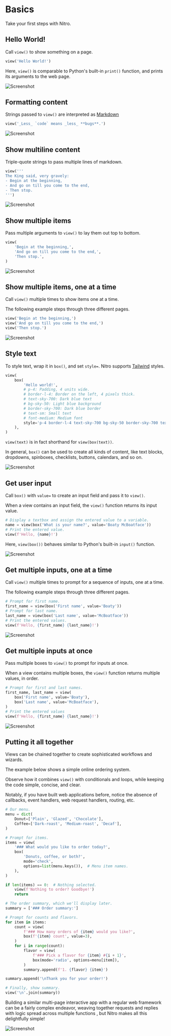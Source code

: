 # Basics

Take your first steps with Nitro.

## Hello World!

Call `view()` to show something on a page.


```py
view('Hello World!')
```


Here, `view()` is comparable to Python's built-in `print()` function,
and prints its arguments to the web page.


![Screenshot](assets/screenshots/hello_world.png)


## Formatting content

Strings passed to `view()` are interpreted as
[Markdown](https://github.github.com/gfm/)


```py
view('_Less_ `code` means _less_ **bugs**.')
```


![Screenshot](assets/screenshots/format_content.png)


## Show multiline content

Triple-quote strings to pass multiple lines of markdown.


```py
view('''
The King said, very gravely:
- Begin at the beginning,
- And go on till you come to the end,
- Then stop.
''')
```


![Screenshot](assets/screenshots/format_multiline_content.png)


## Show multiple items

Pass multiple arguments to `view()` to lay them out top to bottom.


```py
view(
    'Begin at the beginning,',
    'And go on till you come to the end,',
    'Then stop.',
)
```


![Screenshot](assets/screenshots/display_multiple.png)


## Show multiple items, one at a time

Call `view()` multiple times to show items one at a time.

The following example steps through three different pages.


```py
view('Begin at the beginning,')
view('And go on till you come to the end,')
view('Then stop.')
```


![Screenshot](assets/screenshots/sequence_views.png)


## Style text

To style text, wrap it in `box()`, and set `style=`. Nitro supports [Tailwind](https://tailwindcss.com/) styles.


```py
view(
    box(
        'Hello world!',
        # p-4: Padding, 4 units wide.
        # border-l-4: Border on the left, 4 pixels thick.
        # text-sky-700: Dark blue text
        # bg-sky-50: Light blue background
        # border-sky-700: Dark blue border
        # text-sm: Small text
        # font-medium: Medium font
        style='p-4 border-l-4 text-sky-700 bg-sky-50 border-sky-700 text-sm font-medium',
    ),
)
```


`view(text)` is in fact shorthand for `view(box(text))`.

In general, `box()` can be used to create all kinds of content, like text blocks, dropdowns,
spinboxes, checklists, buttons, calendars, and so on.


![Screenshot](assets/screenshots/style_text.png)


## Get user input

Call `box()` with `value=` to create an input field and pass it to `view()`.

When a view contains an input field, the `view()` function returns its input value.


```py
# Display a textbox and assign the entered value to a variable.
name = view(box('What is your name?', value='Boaty McBoatface'))
# Print the entered value.
view(f'Hello, {name}!')
```


Here, `view(box())` behaves similar to Python's built-in `input()` function.


![Screenshot](assets/screenshots/get_input.png)


## Get multiple inputs, one at a time

Call `view()` multiple times to prompt for a sequence of inputs, one at a time.

The following example steps through three different pages.


```py
# Prompt for first name.
first_name = view(box('First name', value='Boaty'))
# Prompt for last name.
last_name = view(box('Last name', value='McBoatface'))
# Print the entered values.
view(f'Hello, {first_name} {last_name}!')
```


![Screenshot](assets/screenshots/sequence_inputs.png)


## Get multiple inputs at once

Pass multiple boxes to `view()` to prompt for inputs at once.

When a view contains multiple boxes, the `view()` function returns multiple values, in order.


```py
# Prompt for first and last names.
first_name, last_name = view(
    box('First name', value='Boaty'),
    box('Last name', value='McBoatface'),
)
# Print the entered values
view(f'Hello, {first_name} {last_name}!')
```


![Screenshot](assets/screenshots/accept_multiple_inputs.png)


## Putting it all together

Views can be chained together to create sophisticated workflows and wizards.

The example below shows a simple online ordering system.

Observe how it combines `view()` with conditionals and loops, while keeping the code
simple, concise, and clear.

Notably, if you have built web applications before, notice the absence of callbacks, event handlers,
web request handlers, routing, etc.


```py
# Our menu.
menu = dict(
    Donut=['Plain', 'Glazed', 'Chocolate'],
    Coffee=['Dark-roast', 'Medium-roast', 'Decaf'],
)

# Prompt for items.
items = view(
    '### What would you like to order today?',
    box(
        'Donuts, coffee, or both?',
        mode='check',
        options=list(menu.keys()),  # Menu item names.
    ),
)

if len(items) == 0:  # Nothing selected.
    view(f'Nothing to order? Goodbye!')
    return

# The order summary, which we'll display later.
summary = ['### Order summary:']

# Prompt for counts and flavors.
for item in items:
    count = view(
        f'### How many orders of {item} would you like?',
        box(f'{item} count', value=3),
    )
    for i in range(count):
        flavor = view(
            f'### Pick a flavor for {item} #{i + 1}',
            box(mode='radio', options=menu[item]),
        )
        summary.append(f'1. {flavor} {item}')

summary.append('\nThank you for your order!')

# Finally, show summary.
view('\n'.join(summary))
```


Building a similar multi-page interactive app with a regular web framework can be
a fairly complex endeavor, weaving together requests and replies with logic spread across
multiple functions , but Nitro makes all this delightfully simple!


![Screenshot](assets/screenshots/dunk_your_donuts.png)
